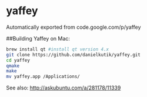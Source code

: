 # yaffey
Automatically exported from code.google.com/p/yaffey

##Building Yaffey on Mac:

```sh
brew install qt #install qt version 4.x
git clone https://github.com/danielkutik/yaffey.git
cd yaffey
qmake
make
mv yaffey.app /Applications/
```

See also: http://askubuntu.com/a/281178/11339
